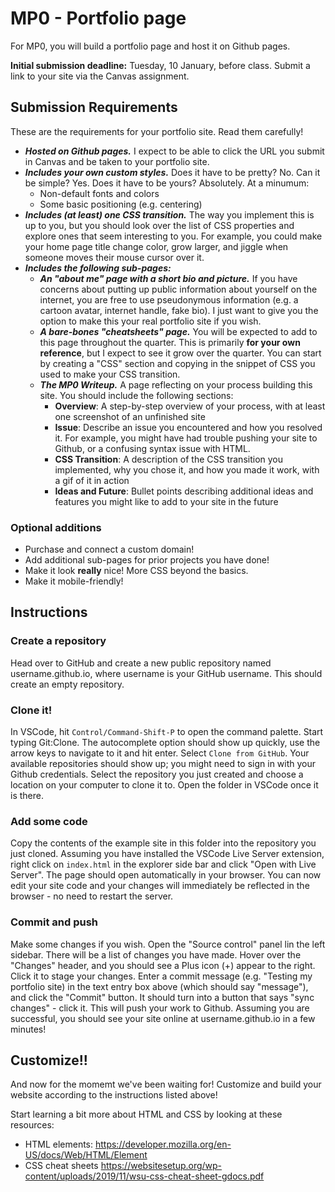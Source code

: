 # MP0 - Portfolio page

For MP0, you will build a portfolio page and host it on Github pages.

**Initial submission deadline:** Tuesday, 10 January, before class. Submit a
link to your site via the Canvas assignment.

## Submission Requirements

These are the requirements for your portfolio site. Read them carefully!

- **_Hosted on Github pages._** I expect to be able to click the URL you submit
  in Canvas and be taken to your portfolio site.
- **_Includes your own custom styles._** Does it have to be pretty? No. Can it
  be simple? Yes. Does it have to be yours? Absolutely. At a minumum:
  - Non-default fonts and colors
  - Some basic positioning (e.g. centering)
- **_Includes (at least) one CSS transition._** The way you implement this is up
  to you, but you should look over the list of CSS properties and explore ones
  that seem interesting to you. For example, you could make your home page title
  change color, grow larger, and jiggle when someone moves their mouse cursor
  over it.
- **_Includes the following sub-pages:_**
  - **_An "about me" page with a short bio and picture._** If you have concerns
    about putting up public information about yourself on the internet, you are
    free to use pseudonymous information (e.g. a cartoon avatar, internet
    handle, fake bio). I just want to give you the option to make this your real
    portfolio site if you wish.
  - **_A bare-bones "cheatsheets" page._** You will be expected to add to this
    page throughout the quarter. This is primarily **for your own reference**,
    but I expect to see it grow over the quarter. You can start by creating a
    "CSS" section and copying in the snippet of CSS you used to make your CSS
    transition.
  - **_The MP0 Writeup._** A page reflecting on your process building this site.
    You should include the following sections:
    - **Overview**: A step-by-step overview of your process, with at least one
      screenshot of an unfinished site
    - **Issue**: Describe an issue you encountered and how you resolved it. For
      example, you might have had trouble pushing your site to Github, or a
      confusing syntax issue with HTML.
    - **CSS Transition**: A description of the CSS transition you implemented,
      why you chose it, and how you made it work, with a gif of it in action
    - **Ideas and Future**: Bullet points describing additional ideas and
      features you might like to add to your site in the future

### Optional additions

- Purchase and connect a custom domain!
- Add additional sub-pages for prior projects you have done!
- Make it look **really** nice! More CSS beyond the basics.
- Make it mobile-friendly!

## Instructions

### Create a repository

Head over to GitHub and create a new public repository named username.github.io,
where username is your GitHub username. This should create an empty repository.

### Clone it!

In VSCode, hit `Control/Command-Shift-P` to open the command palette. Start
typing Git:Clone. The autocomplete option should show up quickly, use the arrow
keys to navigate to it and hit enter. Select `Clone from GitHub`. Your available
repositories should show up; you might need to sign in with your Github
credentials. Select the repository you just created and choose a location on
your computer to clone it to. Open the folder in VSCode once it is there.

### Add some code

Copy the contents of the example site in this folder into the repository you
just cloned. Assuming you have installed the VSCode Live Server extension, right
click on `index.html` in the explorer side bar and click "Open with Live
Server". The page should open automatically in your browser. You can now edit
your site code and your changes will immediately be reflected in the browser -
no need to restart the server.

### Commit and push

Make some changes if you wish. Open the "Source control" panel lin the left
sidebar. There will be a list of changes you have made. Hover over the "Changes"
header, and you should see a Plus icon (+) appear to the right. Click it to
stage your changes. Enter a commit message (e.g. "Testing my portfolio site) in
the text entry box above (which should say "message"), and click the "Commit"
button. It should turn into a button that says "sync changes" - click it. This
will push your work to Github. Assuming you are successful, you should see your
site online at username.github.io in a few minutes!

## Customize!!

And now for the momemt we've been waiting for! Customize and build your website
according to the instructions listed above!

Start learning a bit more about HTML and CSS by looking at these resources:

- HTML elements: https://developer.mozilla.org/en-US/docs/Web/HTML/Element
- CSS cheat sheets
  https://websitesetup.org/wp-content/uploads/2019/11/wsu-css-cheat-sheet-gdocs.pdf

<!-- ## Resources

[This guide](https://pages.github.com/) is provided by Github.  -->
